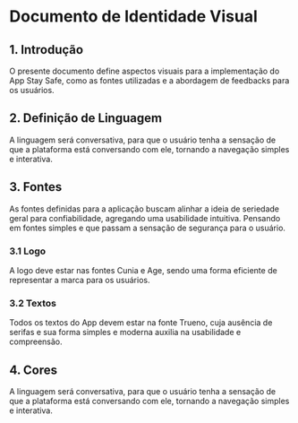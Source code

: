 # Documento de Identidade Visual
## 1. Introdução
O presente documento define aspectos visuais para a implementação do App Stay Safe, como as fontes utilizadas e a abordagem de feedbacks para os usuários.

## 2. Definição de Linguagem
A linguagem será conversativa, para que o usuário tenha a sensação de que a plataforma está conversando com ele, tornando a navegação simples e interativa.

## 3. Fontes
As fontes definidas para a aplicação buscam alinhar a ideia de seriedade geral para confiabilidade, agregando uma usabilidade intuitiva. Pensando em fontes simples e que passam a sensação de segurança para o usuário.

### **3.1** Logo
A logo deve estar nas fontes Cunia e Age, sendo uma forma eficiente de representar a marca para os usuários.

### **3.2** Textos
Todos os textos do App devem estar na fonte Trueno, cuja ausência de serifas e sua forma simples e moderna auxilia na usabilidade e compreensão.

## 4. Cores
A linguagem será conversativa, para que o usuário tenha a sensação de que a plataforma está conversando com ele, tornando a navegação simples e interativa.
